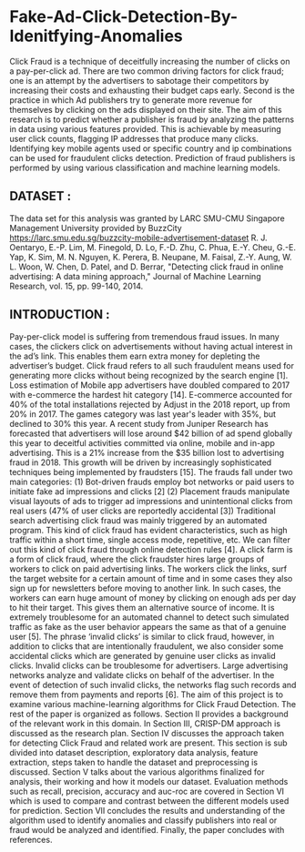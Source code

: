 # Fake-Ad-Click-Detection-By-Idenitfying-Anomalies

Click Fraud is a technique of deceitfully increasing the number of clicks on a pay-per-click ad. There are two common driving factors for click fraud; one is an attempt by the advertisers to sabotage their competitors by increasing their costs and exhausting their budget caps early. Second is the practice in which Ad publishers try to generate more revenue for themselves by clicking on the ads displayed on their site. The aim of this research is to predict whether a publisher is fraud by analyzing the patterns in data using various features provided. This is achievable by measuring user click counts, flagging IP addresses that produce many clicks. Identifying key mobile agents used or specific country and ip combinations can be used for fraudulent clicks detection. Prediction of fraud publishers is performed by using various classification and machine learning models. 

## DATASET : 
The data set for this analysis was granted by LARC SMU-CMU Singapore Management University provided by BuzzCity
https://larc.smu.edu.sg/buzzcity-mobile-advertisement-dataset
R. J. Oentaryo, E.-P. Lim, M. Finegold, D. Lo, F.-D. Zhu, C. Phua, E.-Y. Cheu, G.-E. Yap, K. Sim, M. N. Nguyen, K. Perera, B. Neupane, M. Faisal, Z.-Y. Aung, W. L. Woon, W. Chen, D. Patel, and D. Berrar, "Detecting click fraud in online advertising: A data mining approach," Journal of Machine Learning Research, vol. 15, pp. 99-140, 2014.



## INTRODUCTION :
Pay-per-click model is suffering from tremendous fraud issues. In many cases, the clickers click on advertisements without having actual interest in the ad’s link. This enables them earn extra money for depleting the advertiser’s budget. Click fraud refers to all such fraudulent means used for generating more clicks without being recognized by the search engine [1].
Loss estimation of Mobile app advertisers have doubled compared to 2017 with e-commerce the hardest hit category [14]. E-commerce accounted for 40% of the total installations rejected by Adjust in the 2018 report, up from 20% in 2017. The games category was last year's leader with 35%, but declined to 30% this year. A recent study from Juniper Research has forecasted that advertisers will lose around $42 billion of ad spend globally this year to deceitful activities committed via online, mobile and in-app advertising. This is a 21% increase from the $35 billion lost to advertising fraud in 2018. This growth will be driven by increasingly sophisticated techniques being implemented by fraudsters [15].
The frauds fall under two main categories:
(1) Bot-driven frauds employ bot networks or paid users to initiate fake ad impressions and clicks [2]
(2) Placement frauds manipulate visual layouts of ads to trigger ad impressions and unintentional clicks from real users (47% of user clicks are reportedly accidental [3])
Traditional search advertising click fraud was mainly triggered by an automated program. This kind of click fraud has evident characteristics, such as high traffic within a short time, single access mode, repetitive, etc. We can filter out this kind of click fraud through online detection rules [4].
A click farm is a form of click fraud, where the click fraudster hires large groups of workers to click on paid advertising links. The workers click the links, surf the target website for a certain amount of time and in some cases they also sign up for newsletters before moving to another link. In such cases, the workers can earn huge amount of money by clicking on enough ads per day to hit their target. This gives them an alternative source of income. It is extremely troublesome for an automated channel to detect such simulated traffic as fake as the user behavior appears the same as that of a genuine user [5].
The phrase ‘invalid clicks’ is similar to click fraud, however, in addition to clicks that are intentionally fraudulent, we also consider some accidental clicks which are generated by genuine user clicks as invalid clicks. Invalid clicks can be troublesome for advertisers. Large advertising networks analyze and validate clicks on behalf of the advertiser.  In the event of detection of such invalid clicks, the networks flag such records and remove them from payments and reports [6].
The aim of this project is to examine various machine-learning algorithms for Click Fraud Detection.
The rest of the paper is organized as follows. Section II provides a background of the relevant work in this domain. In Section III, CRISP-DM approach is discussed as the research plan. Section IV discusses the approach taken for detecting Click Fraud and related work are present. This section is sub divided into dataset description, exploratory data analysis, feature extraction, steps taken to handle the dataset and preprocessing is discussed. Section V talks about the various algorithms finalized for analysis, their working and how it models our dataset. Evaluation methods such as recall, precision, accuracy and auc-roc are covered in Section VI which is used to compare and contrast between the different models used for prediction. Section VII concludes the results and understanding of the algorithm used to identify anomalies and classify publishers into real or fraud would be analyzed and identified. Finally, the paper concludes with references.
